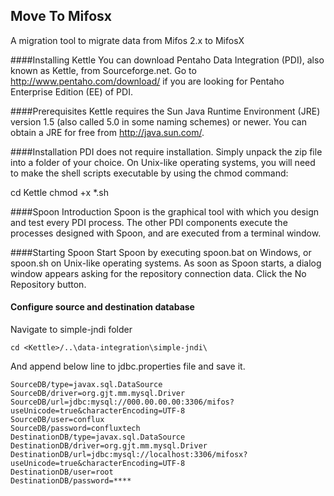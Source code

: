 Move To Mifosx
--------------

A migration tool to migrate data from Mifos 2.x to MifosX

####Installing Kettle
You can download Pentaho Data Integration (PDI), also known as Kettle, from Sourceforge.net. Go to http://www.pentaho.com/download/ if you are looking for Pentaho Enterprise Edition (EE) of PDI.

####Prerequisites
Kettle requires the Sun Java Runtime Environment (JRE) version 1.5 (also called 5.0 in some naming schemes) or newer. You can obtain a JRE for free from http://java.sun.com/.

####Installation
PDI does not require installation. Simply unpack the zip file into a folder of your choice. On Unix-like operating systems, you will need to make the shell scripts executable by using the chmod command:

cd Kettle
chmod +x *.sh

####Spoon Introduction
Spoon is the graphical tool with which you design and test every PDI process. The other PDI components execute the processes designed with Spoon, and are executed from a terminal window.

####Starting Spoon
Start Spoon by executing spoon.bat on Windows, or spoon.sh on Unix-like operating systems. As soon as Spoon starts, a dialog window appears asking for the repository connection data. Click the No Repository button.

#### Configure source and destination database

Navigate to simple-jndi folder

```
cd <Kettle>/..\data-integration\simple-jndi\
```
And append below line to jdbc.properties file and save it.

```
SourceDB/type=javax.sql.DataSource
SourceDB/driver=org.gjt.mm.mysql.Driver
SourceDB/url=jdbc:mysql://000.00.00.00:3306/mifos?useUnicode=true&characterEncoding=UTF-8
SourceDB/user=conflux
SourceDB/password=confluxtech
DestinationDB/type=javax.sql.DataSource
DestinationDB/driver=org.gjt.mm.mysql.Driver
DestinationDB/url=jdbc:mysql://localhost:3306/mifosx?useUnicode=true&characterEncoding=UTF-8
DestinationDB/user=root
DestinationDB/password=****
```
